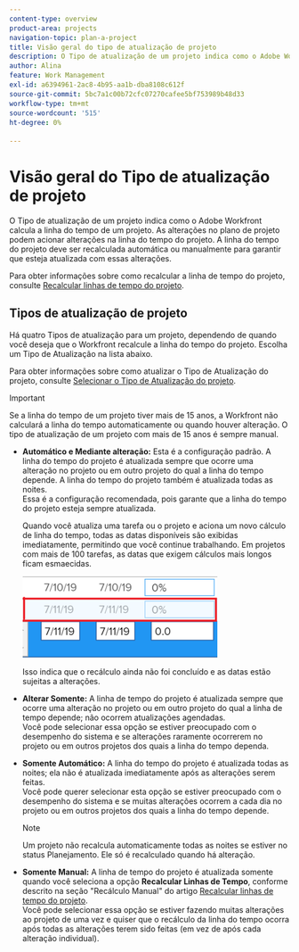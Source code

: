 ```yaml
---
content-type: overview
product-area: projects
navigation-topic: plan-a-project
title: Visão geral do tipo de atualização de projeto
description: O Tipo de atualização de um projeto indica como o Adobe Workfront calcula a linha do tempo de um projeto. As alterações no plano de projeto podem acionar alterações na linha do tempo do projeto. A linha do tempo do projeto deve ser recalculada automática ou manualmente para garantir que esteja atualizada com essas alterações.
author: Alina
feature: Work Management
exl-id: a6394961-2ac8-4b95-aa1b-dba8108c612f
source-git-commit: 5bc7a1c00b72cfc07270cafee5bf753989b48d33
workflow-type: tm+mt
source-wordcount: '515'
ht-degree: 0%

---
```


# Visão geral do Tipo de atualização de projeto

O Tipo de atualização de um projeto indica como o Adobe Workfront calcula a linha do tempo de um projeto. As alterações no plano de projeto podem acionar alterações na linha do tempo do projeto. A linha do tempo do projeto deve ser recalculada automática ou manualmente para garantir que esteja atualizada com essas alterações.

Para obter informações sobre como recalcular a linha de tempo do projeto, consulte [Recalcular linhas de tempo do projeto](../../../manage-work/projects/manage-projects/recalculate-project-timeline.md).

## Tipos de atualização de projeto

Há quatro Tipos de atualização para um projeto, dependendo de quando você deseja que o Workfront recalcule a linha do tempo do projeto. Escolha um Tipo de Atualização na lista abaixo.

Para obter informações sobre como atualizar o Tipo de Atualização do projeto, consulte [Selecionar o Tipo de Atualização do projeto](../../../manage-work/projects/manage-projects/select-project-update-type.md).

>[!IMPORTANT]
>
>Se a linha do tempo de um projeto tiver mais de 15 anos, a Workfront não calculará a linha do tempo automaticamente ou quando houver alteração. O tipo de atualização de um projeto com mais de 15 anos é sempre manual.

* **Automático e Mediante alteração:** Esta é a configuração padrão. A linha do tempo do projeto é atualizada sempre que ocorre uma alteração no projeto ou em outro projeto do qual a linha do tempo depende. A linha do tempo do projeto também é atualizada todas as noites. \
  Essa é a configuração recomendada, pois garante que a linha do tempo do projeto esteja sempre atualizada.

  Quando você atualiza uma tarefa ou o projeto e aciona um novo cálculo de linha do tempo, todas as datas disponíveis são exibidas imediatamente, permitindo que você continue trabalhando. Em projetos com mais de 100 tarefas, as datas que exigem cálculos mais longos ficam esmaecidas.

  ![](assets/dates-dimmed-when-insline-editing-350x146.png)

  Isso indica que o recálculo ainda não foi concluído e as datas estão sujeitas a alterações.

* **Alterar Somente:** A linha de tempo do projeto é atualizada sempre que ocorre uma alteração no projeto ou em outro projeto do qual a linha de tempo depende; não ocorrem atualizações agendadas.\
  Você pode selecionar essa opção se estiver preocupado com o desempenho do sistema e se alterações raramente ocorrerem no projeto ou em outros projetos dos quais a linha do tempo dependa.

* **Somente Automático:** A linha do tempo do projeto é atualizada todas as noites; ela não é atualizada imediatamente após as alterações serem feitas.\
  Você pode querer selecionar esta opção se estiver preocupado com o desempenho do sistema e se muitas alterações ocorrem a cada dia no projeto ou em outros projetos dos quais a linha do tempo depende.

  >[!NOTE]
  >
  >Um projeto não recalcula automaticamente todas as noites se estiver no status Planejamento. Ele só é recalculado quando há alteração.

* **Somente Manual:** A linha de tempo do projeto é atualizada somente quando você seleciona a opção **Recalcular Linhas de Tempo**, conforme descrito na seção &quot;Recálculo Manual&quot; do artigo [Recalcular linhas de tempo do projeto](../../../manage-work/projects/manage-projects/recalculate-project-timeline.md).\
  Você pode selecionar essa opção se estiver fazendo muitas alterações ao projeto de uma vez e quiser que o recálculo da linha do tempo ocorra após todas as alterações terem sido feitas (em vez de após cada alteração individual).
